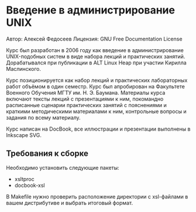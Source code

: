 # Введение в администрирование UNIX

Автор: Алексей Федосеев
Лицензия: GNU Free Documentation License

Курс был разработан в 2006 году как введение в администрирование UNIX-подобных систем в виде набора лекций и практических занятий. Дорабатывался при публикации в ALT Linux Heap при участии Кирилла Маслинского. 

Курс позиционируется как набор лекций и практических лабораторных работ объёмом в один семестр. Курс был апробирован на Факультете Военного Обучения МГТУ им. Н. Э. Баумана. Материалы курса включают тексты лекций с презентациями к ним, покомандно расписанные сценарии практических занятий с пояснениями и краткими методическими материалами к ним, контрольные вопросы и задания по всему материалу.

Курс написан на DocBook, все иллюстрации и презентации выполнены в Inkscape SVG.

## Требования к сборке

Необходимо установить следующие пакеты:

* xsltproc
* docbook-xsl

В Makefile нужно проверить расположение директории с xsl-файлами в вашем дистрибутиве и выбрать итоговый формат.

